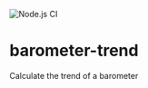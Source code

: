 ![Node.js CI](https://github.com/oyve/barometer-trend/workflows/Node.js%20CI/badge.svg)
# barometer-trend
Calculate the trend of a barometer
